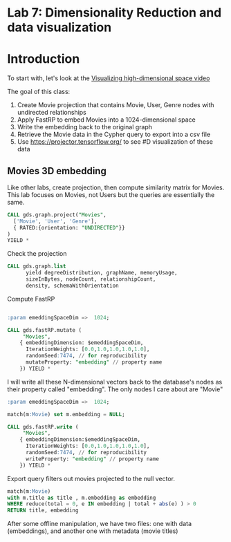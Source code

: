 # Lab 7: Dimensionality Reduction and data visualization

# Introduction

To start with, let's look at the [Visualizing high-dimensional space video](https://www.youtube.com/watch?v=wvsE8jm1GzE)

The goal of this class: 

1. Create Movie projection that contains Movie, User, Genre nodes with undirected relationships
2. Apply FastRP to embed Movies into a 1024-dimensional space
3. Write the embedding back to the original graph
4. Retrieve the Movie data in the Cypher query to export into a csv file
5. Use https://projector.tensorflow.org/ to see #D visualization of these data



## Movies 3D embedding

Like other labs, create projection, then compute similarity matrix for Movies. This lab focuses on Movies, not Users but the queries are essentially the same. 

```sql
CALL gds.graph.project("Movies", 
  ['Movie', 'User', 'Genre'], 
  { RATED:{orientation: "UNDIRECTED"}}
)
YIELD *
```

Check the projection

```sql
CALL gds.graph.list 
      yield degreeDistribution, graphName, memoryUsage,
      sizeInBytes, nodeCount, relationshipCount, 
      density, schemaWithOrientation   
```

Compute FastRP 

```sql

:param emeddingSpaceDim =>  1024;

CALL gds.fastRP.mutate (
     "Movies", 
    { embeddingDimension: $emeddingSpaceDim, 
      IterationWeights: [0.0,1.0,1.0,1.0,1.0], 
      randomSeed:7474, // for reproducibility 
      mutateProperty: "embedding" // property name
    }) YIELD *
```    

 I will write all these N-dimensional vectors back to the database's nodes
as their property called "embedding". The only nodes I care about are "Movie"


```sql
:param emeddingSpaceDim =>  1024;

match(m:Movie) set m.embedding = NULL;

CALL gds.fastRP.write (
     "Movies", 
    { embeddingDimension:$emeddingSpaceDim, 
      IterationWeights: [0.0,1.0,1.0,1.0,1.0], 
      randomSeed:7474, // for reproducibility 
      writeProperty: "embedding" // property name
    }) YIELD *
```    

Export query filters out movies projected to the null vector.

```sql
match(m:Movie) 
with m.title as title , m.embedding as embedding
WHERE reduce(total = 0, e IN embedding | total + abs(e) ) > 0
RETURN title, embedding
```    

After some offline manipulation, we have two files: one with data (embeddings), and another one with metadata (movie titles)





